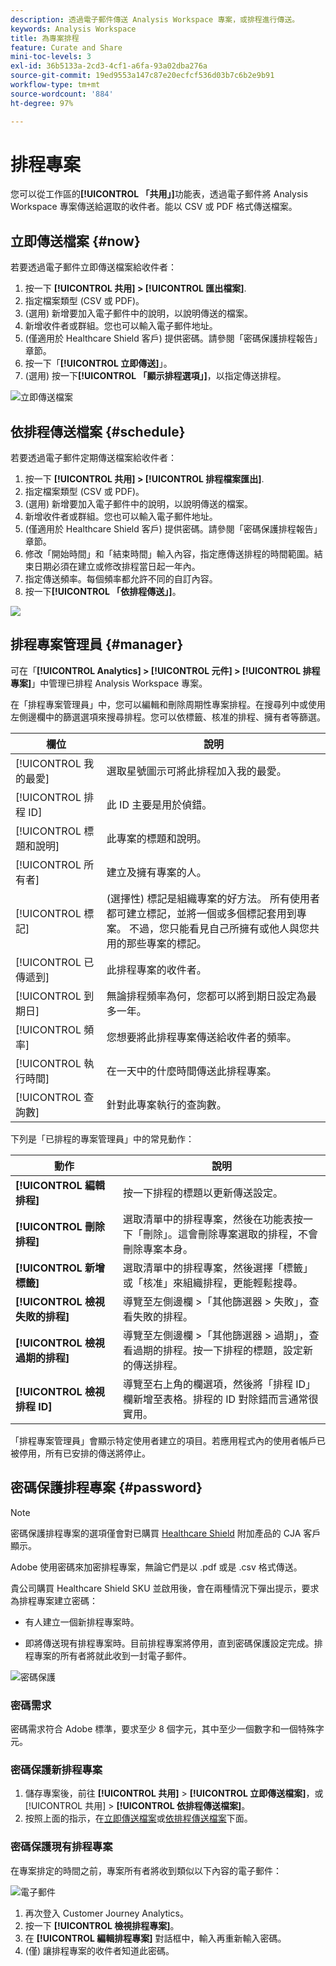 ```yaml
---
description: 透過電子郵件傳送 Analysis Workspace 專案，或排程進行傳送。
keywords: Analysis Workspace
title: 為專案排程
feature: Curate and Share
mini-toc-levels: 3
exl-id: 36b5133a-2cd3-4cf1-a6fa-93a02dba276a
source-git-commit: 19ed9553a147c87e20ecfcf536d03b7c6b2e9b91
workflow-type: tm+mt
source-wordcount: '884'
ht-degree: 97%

---
```


# 排程專案

您可以從工作區的&#x200B;**[!UICONTROL 「共用」]**&#x200B;功能表，透過電子郵件將 Analysis Workspace 專案傳送給選取的收件者。能以 CSV 或 PDF 格式傳送檔案。

## 立即傳送檔案 {#now}

若要透過電子郵件立即傳送檔案給收件者：

1. 按一下 **[!UICONTROL 共用] > [!UICONTROL 匯出檔案]**.
1. 指定檔案類型 (CSV 或 PDF)。
1. (選用) 新增要加入電子郵件中的說明，以說明傳送的檔案。
1. 新增收件者或群組。您也可以輸入電子郵件地址。
1. (僅適用於 Healthcare Shield 客戶) 提供密碼。請參閱「密碼保護排程報告」章節。
1. 按一下「**[!UICONTROL 立即傳送]**」。
1. (選用) 按一下&#x200B;**[!UICONTROL 「顯示排程選項」]**，以指定傳送排程。

![立即傳送檔案](assets/send-file-no-scheduling-options.JPG)

## 依排程傳送檔案 {#schedule}

若要透過電子郵件定期傳送檔案給收件者：

1. 按一下 **[!UICONTROL 共用] > [!UICONTROL 排程檔案匯出]**.
1. 指定檔案類型 (CSV 或 PDF)。
1. (選用) 新增要加入電子郵件中的說明，以說明傳送的檔案。
1. 新增收件者或群組。您也可以輸入電子郵件地址。
1. (僅適用於 Healthcare Shield 客戶) 提供密碼。請參閱「密碼保護排程報告」章節。
1. 修改「開始時間」和「結束時間」輸入內容，指定應傳送排程的時間範圍。結束日期必須在建立或修改排程當日起一年內。
1. 指定傳送頻率。每個頻率都允許不同的自訂內容。
1. 按一下&#x200B;**[!UICONTROL 「依排程傳送」]**。

![](assets/send-file.JPG)

## 排程專案管理員 {#manager}

可在「**[!UICONTROL Analytics] > [!UICONTROL 元件] > [!UICONTROL 排程專案]**」中管理已排程 Analysis Workspace 專案。

在「排程專案管理員」中，您可以編輯和刪除周期性專案排程。在搜尋列中或使用左側邊欄中的篩選選項來搜尋排程。您可以依標籤、核准的排程、擁有者等篩選。

| 欄位 | 說明 |
| --- | --- |
| [!UICONTROL 我的最愛] | 選取星號圖示可將此排程加入我的最愛。 |
| [!UICONTROL 排程 ID] | 此 ID 主要是用於偵錯。 |
| [!UICONTROL 標題和說明] | 此專案的標題和說明。 |
| [!UICONTROL 所有者] | 建立及擁有專案的人。 |
| [!UICONTROL 標記] | (選擇性) 標記是組織專案的好方法。 所有使用者都可建立標記，並將一個或多個標記套用到專案。 不過，您只能看見自己所擁有或他人與您共用的那些專案的標記。 |
| [!UICONTROL 已傳遞到] | 此排程專案的收件者。 |
| [!UICONTROL 到期日] | 無論排程頻率為何，您都可以將到期日設定為最多一年。 |
| [!UICONTROL 頻率] | 您想要將此排程專案傳送給收件者的頻率。 |
| [!UICONTROL 執行時間] | 在一天中的什麼時間傳送此排程專案。 |
| [!UICONTROL 查詢數] | 針對此專案執行的查詢數。 |

下列是「已排程的專案管理員」中的常見動作：

| 動作 | 說明 |
|---|---|
| **[!UICONTROL 編輯排程]** | 按一下排程的標題以更新傳送設定。 |
| **[!UICONTROL 刪除排程]** | 選取清單中的排程專案，然後在功能表按一下「刪除」。這會刪除專案選取的排程，不會刪除專案本身。 |
| **[!UICONTROL 新增標籤]** | 選取清單中的排程專案，然後選擇「標籤」或「核准」來組織排程，更能輕鬆搜尋。 |
| **[!UICONTROL 檢視失敗的排程]** | 導覽至左側邊欄 >「其他篩選器 > 失敗」，查看失敗的排程。 |
| **[!UICONTROL 檢視過期的排程]** | 導覽至左側邊欄 >「其他篩選器 > 過期」，查看過期的排程。按一下排程的標題，設定新的傳送排程。 |
| **[!UICONTROL 檢視排程 ID]** | 導覽至右上角的欄選項，然後將「排程 ID」欄新增至表格。排程的 ID 對除錯而言通常很實用。 |

「排程專案管理員」會顯示特定使用者建立的項目。若應用程式內的使用者帳戶已被停用，所有已安排的傳送將停止。

## 密碼保護排程專案 {#password}

>[!NOTE]
>
>密碼保護排程專案的選項僅會對已購買 [Healthcare Shield](https://business.adobe.com/solutions/experience-cloud-for-healthcare.html) 附加產品的 CJA 客戶顯示。

Adobe 使用密碼來加密排程專案，無論它們是以 .pdf 或是 .csv 格式傳送。

貴公司購買 Healthcare Shield SKU 並啟用後，會在兩種情況下彈出提示，要求為排程專案建立密碼：

* 有人建立一個新排程專案時。

* 即將傳送現有排程專案時。目前排程專案將停用，直到密碼保護設定完成。排程專案的所有者將就此收到一封電子郵件。

![密碼保護](assets/password.png)

### 密碼需求

密碼需求符合 Adobe 標準，要求至少 8 個字元，其中至少一個數字和一個特殊字元。

### 密碼保護新排程專案

1. 儲存專案後，前往 **[!UICONTROL 共用]** > **[!UICONTROL 立即傳送檔案]**，或 [!UICONTROL 共用] > **[!UICONTROL 依排程傳送檔案]**。
1. 按照上面的指示，在[立即傳送檔案](https://experienceleague.adobe.com/docs/analytics-platform/using/cja-workspace/curate-share/t-schedule-report.html?lang=zh-Hant#now)或[依排程傳送檔案](https://experienceleague.adobe.com/docs/analytics-platform/using/cja-workspace/curate-share/t-schedule-report.html?lang=zh-Hant#schedule)下面。

### 密碼保護現有排程專案

在專案排定的時間之前，專案所有者將收到類似以下內容的電子郵件：

![電子郵件](assets/email-password.png)

1. 再次登入 Customer Journey Analytics。
1. 按一下 **[!UICONTROL 檢視排程專案]**。
1. 在 **[!UICONTROL 編輯排程專案]** 對話框中，輸入再重新輸入密碼。
1. (僅) 讓排程專案的收件者知道此密碼。


